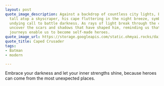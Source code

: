 ```yaml
---
layout: post
quote_image_description: Against a backdrop of countless city lights, Batman stands
  tall atop a skyscraper, his cape fluttering in the night breeze, symbolizing the
  undying call to battle darkness. As rays of light break through the clouds, they
  uncover the scars and shadows that have shaped him, reminding us that our own complex
  journeys enable us to become self-made heroes.
quote_image_url: https://storage.googleapis.com/static.ohmyai.rocks/daily/2023-11-17.jpg
quote_title: Caped Crusader
tags:
- Batman
- modern

---
```


Embrace your darkness and let your inner strengths shine, because heroes can come from the most unexpected places.